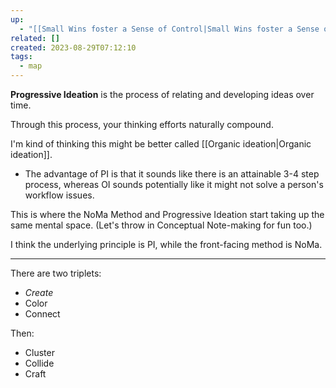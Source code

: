 ```yaml
---
up:
  - "[[Small Wins foster a Sense of Control|Small Wins foster a Sense of Control]]"
related: []
created: 2023-08-29T07:12:10
tags:
  - map
---
```

 **Progressive Ideation** is the process of relating and developing ideas over time. 

Through this process, your thinking efforts naturally compound.

I'm kind of thinking this might be better called [[Organic ideation|Organic ideation]]. 
- The advantage of PI is that it sounds like there is an attainable 3-4 step process, whereas OI sounds potentially like it might not solve a person's workflow issues.

This is where the NoMa Method and Progressive Ideation start taking up the same mental space. (Let's throw in Conceptual Note-making for fun too.) 

I think the underlying principle is PI, while the front-facing method is NoMa. 

---

There are two triplets:
- *Create*
- Color
- Connect

Then:
- Cluster
- Collide
- Craft